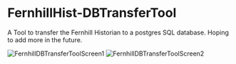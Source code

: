 # FernhillHist-DBTransferTool
A Tool to transfer the Fernhill Historian to a postgres SQL database. Hoping to add more in the future.


![FernhillDBTransferToolScreen1](https://user-images.githubusercontent.com/45299186/201144815-ba3415c1-e5f3-482c-8739-a98073f8d40c.PNG)
![FernhillDBTransferToolScreen2](https://user-images.githubusercontent.com/45299186/201144839-4049406f-b4c2-46d7-a4b4-27a30fb415f7.PNG)
